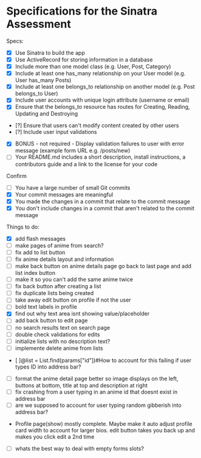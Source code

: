 # Specifications for the Sinatra Assessment

Specs:
- [x] Use Sinatra to build the app
- [x] Use ActiveRecord for storing information in a database
- [x] Include more than one model class (e.g. User, Post, Category)
- [x] Include at least one has_many relationship on your User model (e.g. User has_many Posts)
- [x] Include at least one belongs_to relationship on another model (e.g. Post belongs_to User)
- [x] Include user accounts with unique login attribute (username or email)
- [x] Ensure that the belongs_to resource has routes for Creating, Reading, Updating and Destroying
- [?] Ensure that users can't modify content created by other users
- [?] Include user input validations
- [x] BONUS - not required - Display validation failures to user with error message (example form URL e.g. /posts/new)
- [ ] Your README.md includes a short description, install instructions, a contributors guide and a link to the license for your code

Confirm
- [ ] You have a large number of small Git commits
- [X] Your commit messages are meaningful
- [X] You made the changes in a commit that relate to the commit message
- [X] You don't include changes in a commit that aren't related to the commit message

Things to do:
- [x] add flash messages
- [ ] make pages of anime from search?
- [ ] fix add to list button
- [ ] fix anime details layout and information
- [ ] make back button on anime details page go back to last page and add list index button
- [ ] make it so you can't add the same anime twice
- [ ] fix back button after creating a list
- [ ] fix duplicate lists being created
- [ ] take away edit button on profile if not the user
- [ ] bold text labels in profile
- [x] find out why text area isnt showing value/placeholder
- [ ] add back button to edit page
- [ ] no search results text on search page
- [ ] double check validations for edits
- [ ] initialize lists with no description text?
- [ ] implemente delete anime from lists
- [ ]@list = List.find(params["id"])#How to account for this failing if user types ID into address bar?
- [ ] format the anime detail page better so image displays on the left, buttons at bottom, title at top and description at right
- [ ] fix crashing from a user typing in an anime id that doesnt exist in address bar
- [ ] are we supposed to account for user typing random gibberish into address bar?

- Profile page(show) mostly complete. Maybe make it auto adjust profile card width to account for larger bios. edit button takes you back up and makes you click edit a 2nd time

- [ ] whats the best way to deal with empty forms slots?

